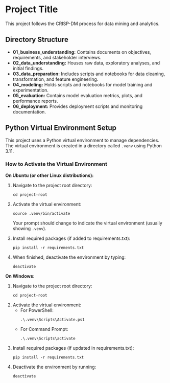 ﻿
# Project Title

This project follows the CRISP-DM process for data mining and analytics.

## Directory Structure

- **01_business_understanding:** Contains documents on objectives, requirements, and stakeholder interviews.
- **02_data_understanding:** Houses raw data, exploratory analyses, and initial findings.
- **03_data_preparation:** Includes scripts and notebooks for data cleaning, transformation, and feature engineering.
- **04_modeling:** Holds scripts and notebooks for model training and experimentation.
- **05_evaluation:** Contains model evaluation metrics, plots, and performance reports.
- **06_deployment:** Provides deployment scripts and monitoring documentation.

## Python Virtual Environment Setup

This project uses a Python virtual environment to manage dependencies. The virtual environment is created in a directory called `.venv` using Python 3.11.

### How to Activate the Virtual Environment

**On Ubuntu (or other Linux distributions):**

1. Navigate to the project root directory:
   ```
   cd project-root
   ```
2. Activate the virtual environment:
   ```
   source .venv/bin/activate
   ```
   Your prompt should change to indicate the virtual environment (usually showing `.venv`).

3. Install required packages (if added to requirements.txt):
   ```
   pip install -r requirements.txt
   ```
4. When finished, deactivate the environment by typing:
   ```
   deactivate
   ```

**On Windows:**

1. Navigate to the project root directory:
   ```
   cd project-root
   ```
2. Activate the virtual environment:
   - For PowerShell:
     ```
     .\.venv\Scripts\Activate.ps1
     ```
   - For Command Prompt:
     ```
     .\.venv\Scripts\activate
     ```
3. Install required packages (if updated in requirements.txt):
   ```
   pip install -r requirements.txt
   ```
4. Deactivate the environment by running:
   ```
   deactivate
   ```

